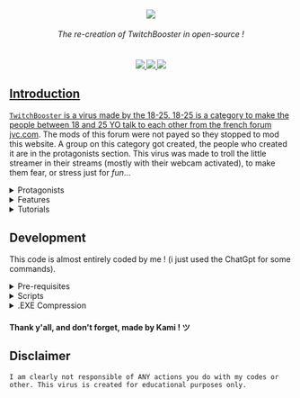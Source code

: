 <h1 align="center">
    <img src="https://image.noelshack.com/fichiers/2023/24/1/1686591673-175-1757647-m9pjwl1x1n3nvzf8x8rc-twitch-logo-removebg-preview.png">
    </a>
</h1>

<p align="center">
  <i align="center">The re-creation of TwitchBooster in open-source !</i>
</p>
<h4 align="center">
  <br>
  <a href="https://discord.gg/XGS5ajTXbJ">
    <img src="https://img.shields.io/badge/Discord-%235865F2.svg?style=for-the-badge&logo=discord&logoColor=white">
  </a>
  <a href="https://www.youtube.com/@KamiHate.">
    <img src="https://img.shields.io/badge/YouTube-%23FF0000.svg?style=for-the-badge&logo=YouTube&logoColor=white">
    </a>
  <a href=https://www.tiktok.com/@i.am.kamihate>
    <img src="https://img.shields.io/badge/TikTok-%23000000.svg?style=for-the-badge&logo=TikTok&logoColor=white"
  </a>
</h4>


## Introduction

`TwitchBooster` is a virus made by the 18-25. 18-25 is a category to make the people between 18 and 25 YO talk to each other from the french forum [jvc.com](https://www.jeuxvideo.com).
The mods of this forum were not payed so they stopped to mod this website. A group on this category got created, the people who created it are in the protagonists section.
This virus was made to troll the little streamer in their streams (mostly with their webcam activated), to make them fear, or stress just for *fun*...

<details>
<summary>
Protagonists
</summary> <br />
  
### Twitch Game
   Name of several discord servers dedicated to raids. They follow one another over time.

### Damben
   Founder of the first Twitch Game in February 2016. At the time, Twitch Booster didn't yet exist, and forumers were raiding on Tinychat and making extensive use of the screamer cactus created in 2012.

### Sirop
   Founder of the second Twitch Game discord in July 2016. The Damben server flops and empties of members who go to the second server.

### Jewstice
   Participates in the founding of the new Twitch Game. He becomes one of the main protagonists of the period, laying the foundations for the Twitch Booster virus, which he codes clumsily and rudimentarily. He led numerous raids and started the War of Discords in March 2017.

### Sneus
   Founder of Risiraid in March 2017, a new raid server. He greatly improves the virus with Gin and makes it presentable which increases the power of raids tenfold. He created a new SneusRaid server following a disagreement with Gin shortly after an IRL with him and Pike.

### Gin / Sejo
   Risiraid Admin

### Pike
   Risiraid admin

### Fripinside
   Leaves Risiraid and creates his own server ExoodArmy more open to newfags in order to spread the word about the virus. Particularly young and immature.
</details>

<details>
<summary>
Features
</summary> <br />
    
> 1. Spam disk open and close
    
> 2. Disable task Manager
    
> 3. Spam enter
    
> 4. Hide taskbar
    
> 5. melter.exe (not a virus, just do alt+f4 and your screen will *unmelt*)
    
> 6. Spam errors
    
> 7. Voice Message
    
> 8. Has a GUI (it does nothing, it's just to mislead the person : 
    <img src=https://i.imgur.com/mmwfCwY.png>
    
> **Note**
> : I am adding more don't worry !
    
</details>
   

<details>
<summary>
  Tutorials
</summary> <br />
    
> **Note**
> : Still in development here !
    
</details>


## Development

This code is almost entirely coded by me ! (i just used the ChatGpt for some commands).

<details>
<summary>
Pre-requisites
</summary> <br />
  To be able to start development on TwitchBooster make sure that you have the following pre-requisites installed:

###

- Python 3.9 or above
- Windows OS
- Git
- WinRar
</details>

<details>
<summary>
Scripts
</summary> <br />

> **Note**
> : You can just install the virus in the [releases](https://github.com/KamiHateOmg/TwitchBooster/releases) !

###


1. Clone the repository and go in the directory:
```shell
git clone https://github.com/KamiHateOmg/TwitchBooster.git && cd TwitchBooster
```
> **Note**
> : You will have the original .exe in a  folder, but if you want to choose the something like the title of the error, or another things like that, you can just the run the python pile using this command :
2. Run the python script :
```shell
python main.py
```
</details>

<details>
<summary>
.EXE Compression
</summary> <br />

#### 1. WinRar
<img src="https://camo.githubusercontent.com/1ce73673b0951873e78e5b44078fe4348fc9bb2fa82817b6de71c90ce6e6ef79/68747470733a2f2f692e696d6775722e636f6d2f68547842456f662e676966">

#### 2. Compression
<img src="https://camo.githubusercontent.com/e3ab91a8d3a564e8adef9a2a004db48c16b335f821e72c80346ed8d0e6d76a24/68747470733a2f2f692e696d6775722e636f6d2f5a5a544466706c2e676966">
</details>


#### Thank y'all, and don't forget, made by Kami ! ツ


## Disclaimer
    I am clearly not responsible of ANY actions you do with my codes or other. This virus is created for educational purposes only.
